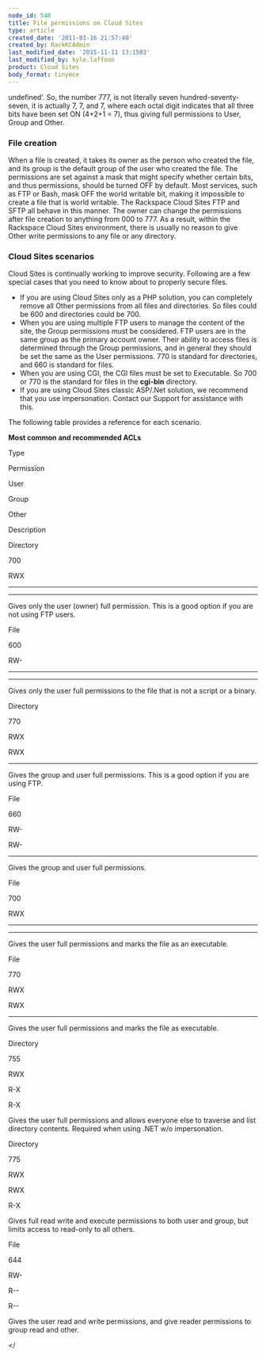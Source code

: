 ```yaml
---
node_id: 548
title: File permissions on Cloud Sites
type: article
created_date: '2011-03-16 21:57:40'
created_by: RackKCAdmin
last_modified_date: '2015-11-11 13:1503'
last_modified_by: kyle.laffoon
product: Cloud Sites
body_format: tinymce
---
```


undefined&rsquo;. So, the number 777,
is not literally seven hundred-seventy-seven, it is actually 7, 7, and
7, where each octal digit indicates that all three bits have been set ON
(4+2+1 = 7), thus giving full permissions to User, Group and Other.

### File creation

When a file is created, it takes its owner as the person who created the
file, and its group is the default group of the user who created the
file. The permissions are set against a mask that might specify whether
certain bits, and thus permissions, should be turned OFF by default.
Most services, such as FTP or Bash, mask OFF the world writable bit,
making it impossible to create a file that is world writable. The
Rackspace Cloud Sites FTP and  SFTP all behave in this manner. The owner
can change the permissions after file creation to anything from 000 to
777. As a result, within the Rackspace Cloud Sites environment, there is
usually no reason to give Other write permissions to any file or any
directory.

### Cloud Sites scenarios

Cloud Sites is continually working to improve security. Following are a
few special cases that you need to know about to properly secure files.

-   If you are using Cloud Sites only as a PHP solution, you can
    completely remove all Other permissions from all files and
    directories. So files could be 600 and directories could be 700.
-   When you are using multiple FTP users to manage the content of the
    site, the Group permissions must be considered. FTP users are in the
    same group as the primary account owner. Their ability to access
    files is determined through the Group permissions, and in general
    they should be set the same as the User permissions. 770 is standard
    for directories, and 660 is standard for files.
-   When you are using CGI, the CGI files must be set to Executable. So
    700 or 770 is the standard for files in the **cgi-bin** directory.
-   If you are using Cloud Sites classic ASP/.Net solution, we recommend
    that you use impersonation. Contact our Support for assistance with
    this.

The following table provides a reference for each scenario.

**Most common and recommended ACLs**

Type

Permission

User

Group

Other

Description

Directory

700

RWX

---

---

Gives only the user (owner) full permission. This is a good option if
you are not using FTP users.

File

600

RW-

---

---

Gives only the user full permissions to the file that is not a script or
a binary.

Directory

770

RWX

RWX

---

Gives the group and user full permissions. This is a good option if you
are using FTP.

File

660

RW-

RW-

---

Gives the group and user full permissions.

File

700

RWX

---

---

Gives the user full permissions and marks the file as an executable.

File

770

RWX

RWX

---

Gives the user full permissions and marks the file as executable.

Directory

755

RWX

R-X

R-X

Gives the user full permissions and allows everyone else to traverse and
list directory contents. Required when using .NET w/o impersonation.

Directory

775

RWX

RWX

R-X

Gives full read write and execute permissions to both user and group,
but limits access to read-only to all others.

File

644

RW-

R--

R--

Gives the user read and write permissions, and give reader permissions
to group read and other.

 \</

